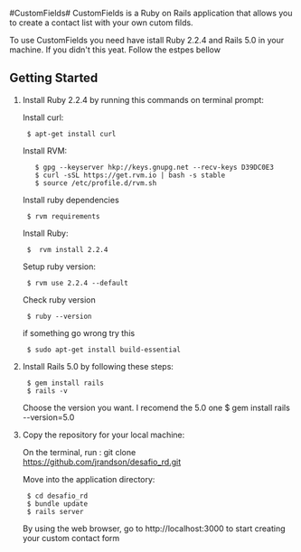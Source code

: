 #CustomFields#
CustomFields is a Ruby on Rails application that allows you to create a contact list with your own cutom filds. 

To use CustomFields you need have istall Ruby 2.2.4 and Rails 5.0 in your machine. If you didn't this yeat. Follow the estpes bellow

## Getting Started

1. Install Ruby 2.2.4 by running this commands on terminal prompt:

	Install curl:

		$ apt-get install curl
	
	Install RVM:
	
 		  $ gpg --keyserver hkp://keys.gnupg.net --recv-keys D39DC0E3
	 	  $ curl -sSL https://get.rvm.io | bash -s stable
		  $ source /etc/profile.d/rvm.sh

	Install ruby dependencies
	
		$ rvm requirements
		
	Install Ruby:
		
		$  rvm install 2.2.4

	Setup ruby version:
		
		$ rvm use 2.2.4 --default
		
	Check ruby version
		
		$ ruby --version
		
	if something go wrong try this
	
		$ sudo apt-get install build-essential


2. Install Rails 5.0 by following these  steps:
		  
		$ gem install rails
		$ rails -v
	
	Choose the version you want. I recomend the 5.0 one
	    $ gem install rails --version=5.0



3. Copy the repository for your local machine:

	On the terminal, run : git clone https://github.com/jrandson/desafio_rd.git


	Move into the application directory:
		
		$ cd desafio_rd
		$ bundle update
		$ rails server


	By using the web browser, go to  http://localhost:3000 to start creating your custom contact form
